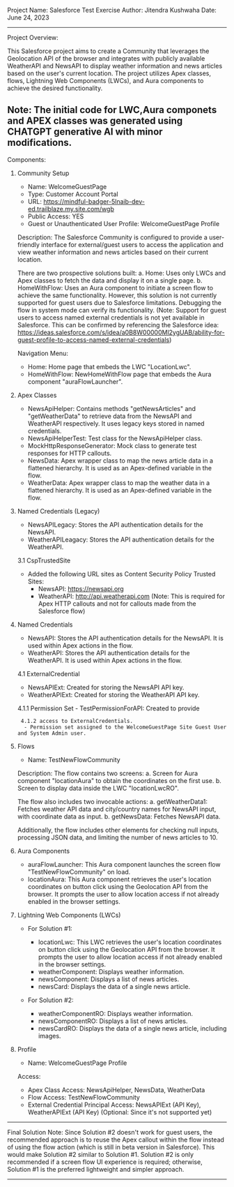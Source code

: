 Project Name: Salesforce Test Exercise
Author: Jitendra Kushwaha
Date: June 24, 2023

------------------------------------------------------------------

Project Overview:

This Salesforce project aims to create a Community that leverages the Geolocation API of the browser and integrates with publicly available WeatherAPI and NewsAPI to display weather information and news articles based on the user's current location. The project utilizes Apex classes, flows, Lightning Web Components (LWCs), and Aura components to achieve the desired functionality.

Note: The initial code for LWC,Aura componets and APEX classes was generated using CHATGPT generative AI with minor modifications.
------------------------------------------------------------------

Components:

1. Community Setup
   - Name: WelcomeGuestPage
   - Type: Customer Account Portal
   - URL: https://mindful-badger-5lnaib-dev-ed.trailblaze.my.site.com/wgb
   - Public Access: YES
   - Guest or Unauthenticated User Profile: WelcomeGuestPage Profile

   Description: The Salesforce Community is configured to provide a user-friendly interface for external/guest users to access the application and view weather information and news articles based on their current location.

   There are two prospective solutions built:
   a. Home: Uses only LWCs and Apex classes to fetch the data and display it on a single page.
   b. HomeWithFlow: Uses an Aura component to initiate a screen flow to achieve the same functionality. However, this solution is not currently supported for guest users due to Salesforce limitations. Debugging the flow in system mode can verify its functionality.
      (Note: Support for guest users to access named external credentials is not yet available in Salesforce. This can be confirmed by referencing the Salesforce idea: https://ideas.salesforce.com/s/idea/a0B8W00000Ml2ygUAB/ability-for-guest-profile-to-access-named-external-credentials)

   Navigation Menu:
   - Home: Home page that embeds the LWC "LocationLwc".
   - HomeWithFlow: NewHomeWithFlow page that embeds the Aura component "auraFlowLauncher".

2. Apex Classes
   - NewsApiHelper: Contains methods "getNewsArticles" and "getWeatherData" to retrieve data from the NewsAPI and WeatherAPI respectively. It uses legacy keys stored in named credentials.
   - NewsApiHelperTest: Test class for the NewsApiHelper class.
   - MockHttpResponseGenerator: Mock class to generate test responses for HTTP callouts.
   - NewsData: Apex wrapper class to map the news article data in a flattened hierarchy. It is used as an Apex-defined variable in the flow.
   - WeatherData: Apex wrapper class to map the weather data in a flattened hierarchy. It is used as an Apex-defined variable in the flow.

3. Named Credentials (Legacy)
   - NewsAPILegacy: Stores the API authentication details for the NewsAPI.
   - WeatherAPILeagacy: Stores the API authentication details for the WeatherAPI.

   3.1 CspTrustedSite
      - Added the following URL sites as Content Security Policy Trusted Sites:
        - NewsAPI: https://newsapi.org
        - WeatherAPI: http://api.weatherapi.com
        (Note: This is required for Apex HTTP callouts and not for callouts made from the Salesforce flow)

4. Named Credentials
   - NewsAPI: Stores the API authentication details for the NewsAPI. It is used within Apex actions in the flow.
   - WeatherAPI: Stores the API authentication details for the WeatherAPI. It is used within Apex actions in the flow.

   4.1 ExternalCredential
      - NewsAPIExt: Created for storing the NewsAPI API key.
      - WeatherAPIExt: Created for storing the WeatherAPI API key.

      4.1.1 Permission Set
         - TestPermissionForAPI: Created to provide

        4.1.2 access to ExternalCredentials.
         - Permission set assigned to the WelcomeGuestPage Site Guest User and System Admin user.

5. Flows
   - Name: TestNewFlowCommunity

   Description: The flow contains two screens:
   a. Screen for Aura component "locationAura" to obtain the coordinates on the first use.
   b. Screen to display data inside the LWC "locationLwcRO".

   The flow also includes two invocable actions:
   a. getWeatherData1: Fetches weather API data and city/country names for NewsAPI input, with coordinate data as input.
   b. getNewsData: Fetches NewsAPI data.

   Additionally, the flow includes other elements for checking null inputs, processing JSON data, and limiting the number of news articles to 10.

6. Aura Components
   - auraFlowLauncher: This Aura component launches the screen flow "TestNewFlowCommunity" on load.
   - locationAura: This Aura component retrieves the user's location coordinates on button click using the Geolocation API from the browser. It prompts the user to allow location access if not already enabled in the browser settings.

7. Lightning Web Components (LWCs)
   - For Solution #1:
     - locationLwc: This LWC retrieves the user's location coordinates on button click using the Geolocation API from the browser. It prompts the user to allow location access if not already enabled in the browser settings.
     - weatherComponent: Displays weather information.
     - newsComponent: Displays a list of news articles.
     - newsCard: Displays the data of a single news article.

   - For Solution #2:
     - weatherComponentRO: Displays weather information.
     - newsComponentRO: Displays a list of news articles.
     - newsCardRO: Displays the data of a single news article, including images.

8. Profile
   - Name: WelcomeGuestPage Profile

   Access:
   - Apex Class Access: NewsApiHelper, NewsData, WeatherData
   - Flow Access: TestNewFlowCommunity
   - External Credential Principal Access: NewsAPIExt (API Key), WeatherAPIExt (API Key) (Optional: Since it's not supported yet)

------------------------------------------------------------------

Final Solution Note:
Since Solution #2 doesn't work for guest users, the recommended approach is to reuse the Apex callout within the flow instead of using the flow action (which is still in beta version in Salesforce). This would make Solution #2 similar to Solution #1. Solution #2 is only recommended if a screen flow UI experience is required; otherwise, Solution #1 is the preferred lightweight and simpler approach.

------------------------------------------------------------------
